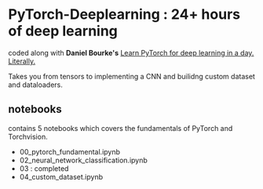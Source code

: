 # PyTorch-Deeplearning : 24+ hours of deep learning

coded along with **Daniel Bourke's** [Learn PyTorch for deep learning in a day. Literally.](https://www.youtube.com/watch?v=Z_ikDlimN6A)

Takes you from tensors to implementing a CNN and builidng custom dataset and dataloaders.

## notebooks
contains 5 notebooks which covers the fundamentals of PyTorch and Torchvision.

* 00_pytorch_fundamental.ipynb
* 02_neural_network_classification.ipynb
* 03 : completed
* 04_custom_dataset.ipynb

